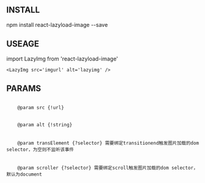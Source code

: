 <h2>INSTALL</h2>
	npm install react-lazyload-image --save

<h2>USEAGE</h2>
	import LazyImg from 'react-lazyload-image'

	<LazyImg src='imgurl' alt='lazyimg' />

<h2>PARAMS</h2>
<code>
    @param src {!url}
</code>
<br/>
<code>
    @param alt {!string}
</code>
<br/>
<code>
    @param transElement {?selector} 需要绑定transitionend触发图片加载的dom selector，为空则不监听该事件
</code>
<br/>
<code>
    @param scroller {?selector} 需要绑定scroll触发图片加载的dom selector，默认为document
</code>
